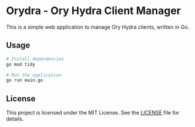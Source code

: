 # Orydra - Ory Hydra Client Manager

This is a simple web application to manage Ory Hydra clients, written in Go.

## Usage

```bash
# Install dependencies
go mod tidy

# Run the application
go run main.go
```

## License

This project is licensed under the MIT License. See the [LICENSE](LICENSE) file for details.